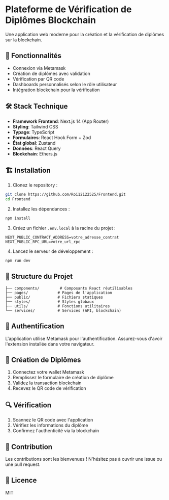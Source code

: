 # Plateforme de Vérification de Diplômes Blockchain

Une application web moderne pour la création et la vérification de diplômes sur la blockchain.

## 🚀 Fonctionnalités

- Connexion via Metamask
- Création de diplômes avec validation
- Vérification par QR code
- Dashboards personnalisés selon le rôle utilisateur
- Intégration blockchain pour la vérification

## 🛠️ Stack Technique

- **Framework Frontend**: Next.js 14 (App Router)
- **Styling**: Tailwind CSS
- **Typage**: TypeScript
- **Formulaires**: React Hook Form + Zod
- **État global**: Zustand
- **Données**: React Query
- **Blockchain**: Ethers.js

## 🏗️ Installation

1. Clonez le repository :
```bash
git clone https://github.com/Roi12122525/Frontend.git
cd Frontend
```

2. Installez les dépendances :
```bash
npm install
```

3. Créez un fichier `.env.local` à la racine du projet :
```env
NEXT_PUBLIC_CONTRACT_ADDRESS=votre_adresse_contrat
NEXT_PUBLIC_RPC_URL=votre_url_rpc
```

4. Lancez le serveur de développement :
```bash
npm run dev
```

## 📁 Structure du Projet

```
├── components/         # Composants React réutilisables
├── pages/             # Pages de l'application
├── public/            # Fichiers statiques
├── styles/            # Styles globaux
├── utils/             # Fonctions utilitaires
└── services/          # Services (API, blockchain)
```

## 🔐 Authentification

L'application utilise Metamask pour l'authentification. Assurez-vous d'avoir l'extension installée dans votre navigateur.

## 📝 Création de Diplômes

1. Connectez votre wallet Metamask
2. Remplissez le formulaire de création de diplôme
3. Validez la transaction blockchain
4. Recevez le QR code de vérification

## 🔍 Vérification

1. Scannez le QR code avec l'application
2. Vérifiez les informations du diplôme
3. Confirmez l'authenticité via la blockchain

## 🤝 Contribution

Les contributions sont les bienvenues ! N'hésitez pas à ouvrir une issue ou une pull request.

## 📄 Licence

MIT 
